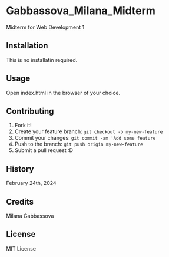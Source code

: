 # Gabbassova_Milana_Midterm
Midterm for Web Development 1

## Installation
This is no installatin required.

## Usage
Open index.html in the browser of your choice.

## Contributing
1. Fork it!
2. Create your feature branch: `git checkout -b my-new-feature`
3. Commit your changes: `git commit -am 'Add some feature'`
4. Push to the branch: `git push origin my-new-feature`
5. Submit a pull request :D

## History
February 24th, 2024

## Credits
Milana Gabbassova

## License
MIT License
